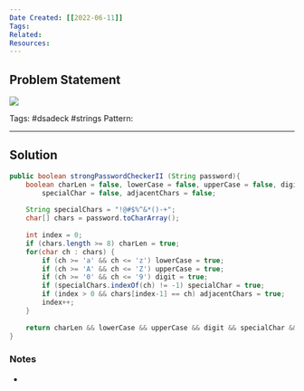```yaml
---
Date Created: [[2022-06-11]]
Tags: 
Related: 
Resources: 
---
```


## Problem Statement

![](https://i.imgur.com/p0fMluK.png)


Tags:  #dsadeck  #strings
Pattern: 

---

## Solution
``` java
public boolean strongPasswordCheckerII (String password){
	boolean charLen = false, lowerCase = false, upperCase = false, digit = false,
		specialChar = false, adjacentChars = false;
	
	String specialChars = "!@#$%^&*()-+";
	char[] chars = password.toCharArray();
	
	int index = 0;
	if (chars.length >= 8) charLen = true;
	for(char ch : chars) {
		if (ch >= 'a' && ch <= 'z') lowerCase = true;
		if (ch >= 'A' && ch <= 'Z') upperCase = true;
		if (ch >= '0' && ch <= '9') digit = true;
		if (specialChars.indexOf(ch) != -1) specialChar = true;
		if (index > 0 && chars[index-1] == ch) adjacentChars = true;
		index++;
	}
	
	return charLen && lowerCase && upperCase && digit && specialChar && !adjacentChars;
}
```

### Notes
- 

